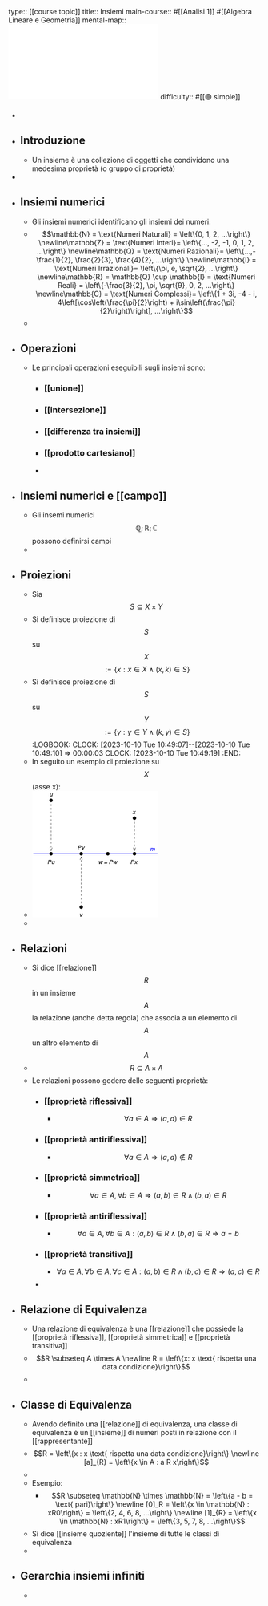 type:: [[course topic]]
title:: Insiemi
main-course:: #[[Analisi 1]] #[[Algebra Lineare e Geometria]] 
mental-map:: ![Insiemi_map.pdf](../assets/Insiemi_map_1696168616980_0.pdf) 
difficulty:: #[[🟢 simple]]

-
- ## Introduzione
	- Un insieme è una collezione di oggetti che condividono una medesima proprietà (o gruppo di proprietà)
-
- ## Insiemi numerici
	- Gli insiemi numerici identificano gli insiemi dei numeri:
	- $$\mathbb{N} = \text{Numeri Naturali} = \left\{0, 1, 2, ...\right\} \newline\mathbb{Z} = \text{Numeri Interi}= \left\{..., -2, -1, 0, 1, 2, ...\right\} \newline\mathbb{Q} = \text{Numeri Razionali}= \left\{...,-\frac{1}{2}, \frac{2}{3}, \frac{4}{2}, ...\right\} \newline\mathbb{I} = \text{Numeri Irrazionali}= \left\{\pi, e, \sqrt{2}, ...\right\} \newline\mathbb{R} = \mathbb{Q} \cup \mathbb{I} = \text{Numeri Reali} = \left\{-\frac{3}{2}, \pi, \sqrt{9}, 0, 2, ...\right\} \newline\mathbb{C} = \text{Numeri Complessi}= \left\{1 + 3i, -4 - i, 4\left[\cos\left(\frac{\pi}{2}\right) + i\sin\left(\frac{\pi}{2}\right)\right], ...\right\}$$
	-
- ## Operazioni
	- Le principali operazioni eseguibili sugli insiemi sono:
		- ### [[unione]]
		- ### [[intersezione]]
		- ### [[differenza tra insiemi]]
		- ### [[prodotto cartesiano]]
		-
- ## Insiemi numerici e [[campo]]
	- Gli insemi numerici $$\mathbb{Q}; \mathbb{R}; \mathbb{C}$$ possono definirsi campi
	-
- ## Proiezioni
	- Sia $$S \subseteq X \times Y$$
	- Si definisce proiezione di $$S$$ su $$X$$ $$:=\left\{x : x \in X \land (x, k) \in S\right\}$$
	- Si definisce proiezione di $$S$$ su $$Y$$ $$:=\left\{y : y \in Y \land (k, y) \in S\right\}$$
	  :LOGBOOK:
	  CLOCK: [2023-10-10 Tue 10:49:07]--[2023-10-10 Tue 10:49:10] =>  00:00:03
	  CLOCK: [2023-10-10 Tue 10:49:19]
	  :END:
	- In seguito un esempio di proiezione su $$X$$ (asse x):
	- ![insiemi_proiezioni.png](../assets/insiemi_proiezioni_1696191140923_0.png)
	-
- ## Relazioni
	- Si dice [[relazione]] $$R$$ in un insieme $$A$$ la relazione (anche detta regola) che associa a un elemento di $$A$$ un altro elemento di $$A$$
	- $$R \subseteq A \times A$$
	- Le relazioni possono godere delle seguenti proprietà:
		- ### [[proprietà riflessiva]]
			- $$\forall a \in A \Rightarrow (a, a) \in R$$
		- ### [[proprietà antiriflessiva]]
			- $$\forall a \in A \Rightarrow (a, a) \notin R$$
		- ### [[proprietà simmetrica]]
			- $$\forall a \in A, \forall b \in A \Rightarrow (a, b) \in R \land (b, a) \in R$$
		- ### [[proprietà antiriflessiva]]
			- $$\forall a \in A, \forall b \in A : (a, b) \in R \land (b, a) \in R \Rightarrow a = b$$
		- ### [[proprietà transitiva]]
			- $$\forall a \in A, \forall b \in A, \forall c \in A : (a, b) \in R \land (b, c) \in R \Rightarrow (a, c) \in R$$
		-
- ## Relazione di Equivalenza
	- Una relazione di equivalenza è una [[relazione]] che possiede la [[proprietà riflessiva]], [[proprietà simmetrica]] e [[proprietà transitiva]]
	- $$R \subseteq A \times A \newline R = \left\{x: x \text{ rispetta una data condizione}\right\}$$
	-
- ## Classe di Equivalenza
	- Avendo definito una [[relazione]] di equivalenza, una classe di equivalenza è un [[insieme]] di numeri posti in relazione con il [[rappresentante]]
	- $$R = \left\{x : x \text{ rispetta una data condizione}\right\} \newline [a]_{R} = \left\{x \in A : a R x\right\}$$
	-
	- Esempio:
		- $$R \subseteq \mathbb{N} \times \mathbb{N} = \left\{a - b = \text{ pari}\right\} \newline [0]_R = \left\{x \in \mathbb{N} : xR0\right\} = \left\{2, 4, 6, 8, ...\right\} \newline [1]_{R} = \left\{x \in \mathbb{N} : xR1\right\} = \left\{3, 5, 7, 8, ...\right\}$$
	- Si dice [[insieme quoziente]] l'insieme di tutte le classi di equivalenza
	-
- ## Gerarchia insiemi infiniti
	-